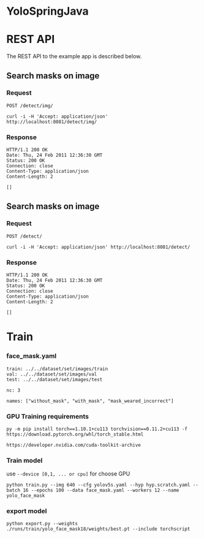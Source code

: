 # YoloSpringJava

# REST API

The REST API to the example app is described below.

## Search masks on image

### Request

`POST /detect/img/`

    curl -i -H 'Accept: application/json' http://localhost:8081/detect/img/

### Response

    HTTP/1.1 200 OK
    Date: Thu, 24 Feb 2011 12:36:30 GMT
    Status: 200 OK
    Connection: close
    Content-Type: application/json
    Content-Length: 2

    []


## Search masks on image

### Request

`POST /detect/`

    curl -i -H 'Accept: application/json' http://localhost:8081/detect/

### Response

    HTTP/1.1 200 OK
    Date: Thu, 24 Feb 2011 12:36:30 GMT
    Status: 200 OK
    Connection: close
    Content-Type: application/json
    Content-Length: 2

    []

# Train

### face_mask.yaml

```
train: ../../dataset/set/images/train
val: ../../dataset/set/images/val
test: ../../dataset/set/images/test

nc: 3

names: ["without_mask", "with_mask", "mask_weared_incorrect"]
```



### GPU Training requirements

```
py -m pip install torch==1.10.1+cu113 torchvision==0.11.2+cu113 -f https://download.pytorch.org/whl/torch_stable.html
```
```
https://developer.nvidia.com/cuda-toolkit-archive
```
### Train model

use `--device [0,1, ... or cpu]` for choose GPU 

```
python train.py --img 640 --cfg yolov5s.yaml --hyp hyp.scratch.yaml --batch 16 --epochs 100 --data face_mask.yaml --workers 12 --name yolo_faсe_mask
```
### export model
```
python export.py --weights ./runs/train/yolo_face_mask18/weights/best.pt --include torchscript
```
